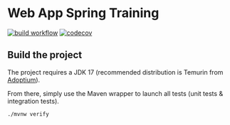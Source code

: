 # Web App Spring Training

[![build workflow](https://github.com/Kori-San/web_app_spring_training/actions/workflows/build.yml/badge.svg)](https://github.com/Kori-San/web_app_spring_training/actions)
[![codecov](https://codecov.io/gh/Kori-San/web_app_spring_training/branch/main/graph/badge.svg)](https://codecov.io/gh/Kori-San/web_app_spring_training)

## Build the project

The project requires a JDK 17 (recommended distribution is Temurin from [Adoptium](https://adoptium.net/)).

From there, simply use the Maven wrapper to launch all tests (unit tests & integration tests).

`./mvnw verify`
